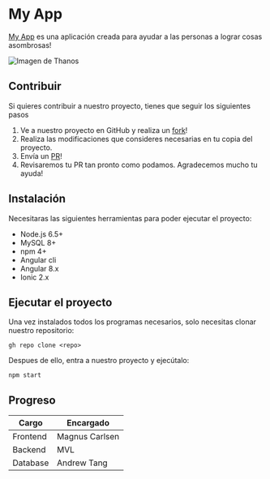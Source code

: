 # My App

[My App](https://angular.io/) es una aplicación creada para ayudar a las personas a lograr cosas asombrosas!

![Imagen de Thanos](https://preview.redd.it/sk9nb6lgccq31.gif?format=png8&s=4314adede1e763a54cb4b435e3d246da0460d3ae)

## Contribuir

Si quieres contribuir a nuestro proyecto, tienes que seguir los siguientes pasos

1. Ve a nuestro proyecto en GitHub y realiza un [fork](https://docs.github.com/es/get-started/quickstart/fork-a-repo)!
2. Realiza las modificaciones que consideres necesarias en tu copia del proyecto.
3. Envía un [PR](https://docs.github.com/es/github/collaborating-with-pull-requests/proposing-changes-to-your-work-with-pull-requests/about-pull-requests)!
4. Revisaremos tu PR tan pronto como podamos. Agradecemos mucho tu ayuda!

## Instalación

Necesitaras las siguientes herramientas para poder ejecutar el proyecto:

- Node.js 6.5+
- MySQL 8+
- npm 4+
- Angular cli
- Angular 8.x
- Ionic 2.x

## Ejecutar el proyecto

Una vez instalados todos los programas necesarios, solo necesitas clonar nuestro repositorio:

`gh repo clone <repo>`

Despues de ello, entra a nuestro proyecto y ejecútalo:

`npm start`

## Progreso

| Cargo | Encargado |
| ------------- | ------------- |
| Frontend  | Magnus Carlsen  |
| Backend | MVL  |
| Database | Andrew Tang  |







